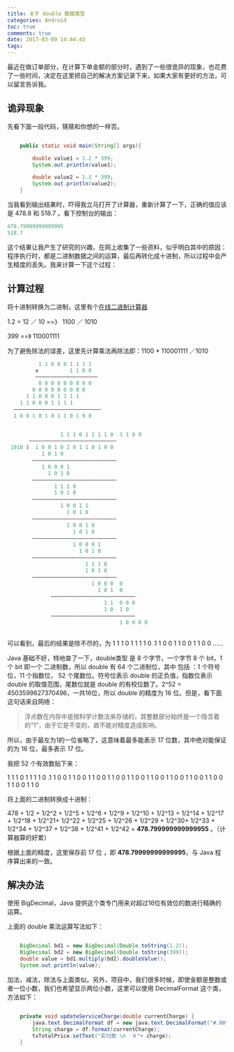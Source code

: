 ```yaml
---
title: 关于 double 数据类型
categories: Android
toc: true
comments: true
date: 2017-03-09 14:44:43
tags:
---
```




最近在做订单部分，在计算下单金额的部分时，遇到了一些很诡异的现象，也花费了一些时间，决定在这里把自己的解决方案记录下来，如果大家有更好的方法，可以留言告诉我。

<!--more-->

##  诡异现象

先看下面一段代码，猜猜和你想的一样否。

```java

    public static void main(String[] args){

        double value1 = 1.2 * 399;
        System.out.println(value1);

        double value2 = 1.3 * 399;
        System.out.println(value2);
    }

```

当我看到输出结果时，吓得我立马打开了计算器，重新计算了一下，正确的值应该是 478.8 和 518.7 。看下控制台的输出：

```java
478.79999999999995
518.7
```

这个结果让我产生了研究的兴趣，在网上收集了一些资料，似乎明白其中的原因：程序执行时，都是二进制数据之间的运算，最后再转化成十进制，所以过程中会产生精度的丢失。我来计算一下这个过程：

##  计算过程

将十进制转换为二进制，这里有个[在线二进制计算器](http://cn.calcuworld.com/%E4%BA%8C%E8%BF%9B%E5%88%B6%E8%AE%A1%E7%AE%97%E5%99%A8)

1.2 = 12 ／ 10  ==》 1100 ／ 1010

399  ==》 110001111



为了避免除法的误差，这里先计算乘法再除法即：1100 * 110001111 ／1010

```Java
          1 1 0 0 0 1 1 1 1
         x          1 1 0 0
    	 ————————————————————
     	  0 0 0 0 0 0 0 0 0    
		0 0 0 0 0 0 0 0 0
	  1 1 0 0 0 1 1 1 1
    1 1 0 0 0 1 1 1 1       
  ————————————————————————————
  1 0 0 1 0 1 0 1 1 0 1 0 0
```

```java

  		         1 1 1 0 1 1 1 1 0 .1 1 0 0  
       ————————————————————————————
 1010 )  1 0 0 1 0 1 0 1 1 0 1 0 0
 		   1 0 1 0
        ———————————————————————————
           1 0 0 0 1
 		     1 0 1 0
        ———————————————————————————
 		       1 1 1 0 
		       1 0 1 0
        ———————————————————————————
		         1 0 0 1 1
 		           1 0 1 0
        ———————————————————————————
       		       1 0 0 1 0 
 		             1 0 1 0
        ———————————————————————————
       		         1 0 0 0 1
 		               1 0 1 0  
        ———————————————————————————
       		             1 1 1 0
 		                 1 0 1 0
        ———————————————————————————
						   1 0 0 0  0
 		                     1 0 1  0
			  ———————————————————————————
 		                       1 1  0 0 0 
		                       1 0  1 0
		      ———————————————————————————
		                            1 0	0 0 0
		      


```

可以看到，最后的结果是除不尽的，为 1 1 1 0 1 1 1 1 0 .1 1 0 0 1 1 0 0 1 1 0 0 …...

Java 基础不好，特地查了一下，double类型 是 8 个字节，一个字节 8 个 bit，1 个 bit 即一个 二进制数，所以 double 有 64 个二进制位，其中 包括 ：1 个符号位，11 个指数位， 52  个尾数位。符号位表示 double 的正负值，指数位表示 double 的取值范围，尾数位就是 double 的有校位数了。2^52 = 4503599627370496，一共16位，所以 double 的精度为 16 位。但是，看下面这句话来自网络：

> 浮点数在内存中是按科学计数法来存储的，其整数部分始终是一个隐含着的“1”，由于它是不变的，故不能对精度造成影响。

所以，由于最左为1的一位省略了，这意味着最多能表示 17 位数，其中绝对能保证的为 16 位，最多表示 17 位。

我把 52 个有效数贴下来：

 1 1 1 0 1 1 1 1 0 .1 1 0 0 1 1 0 0 1 1 0 0 1 1 0 0 1 1 0 0 1 1 0 0 1 1 0 0 1 1 0 0 1 1 0 0 1 1 0 0 1 1 0 

将上面的二进制转换成十进制：

478 + 1/2 + 1/2^2 + 1/2^5 + 1/2^6 + 1/2^9 + 1/2^10  + 1/2^13 + 1/2^14 + 1/2^17 + 1/2^18 + 1/2^21+ 1/2^22 + 1/2^25 + 1/2^26 + 1/2^29 + 1/2^30+ 1/2^33 + 1/2^34 + 1/2^37 + 1/2^38 + 1/2^41 + 1/2^42  = **478.799999999999955** 。（计算器算的好累）

根据上面的精度，这里保存前 17 位 ，即 **478.79999999999995**，与 Java 程序算出来的一致。

## 解决办法

使用 BigDecimal，Java 提供这个类专门用来对超过16位有效位的数进行精确的运算。

上面的 double 乘法运算写法如下：


```java

    BigDecimal bd1 = new BigDecimal(Double.toString(1.2));
    BigDecimal bd2 = new BigDecimal(Double.toString(399));
    double value = bd1.multiply(bd2).doubleValue();
    System.out.println(value);
```

加法，减法，除法与上面类似。另外，项目中，我们很多时候，即使金额是整数或者一位小数，我们也希望显示两位小数，这里可以使用 DecimalFormat 这个类，方法如下：

```java

	private void updateServiceCharge(double currentCharge) {
		java.text.DecimalFormat df = new java.text.DecimalFormat("#.00");
		String charge = df.format(currentCharge);
		tvTotalPrice.setText("实付款 \n  ￥"+ charge);
	}

```



